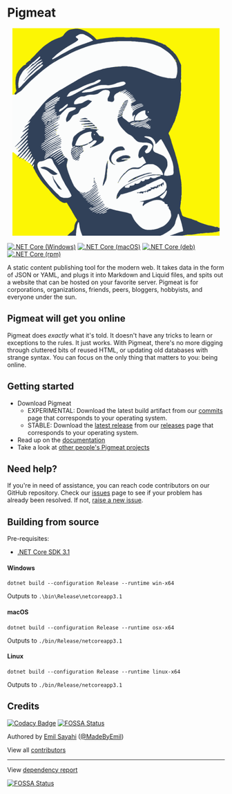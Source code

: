 # Pigmeat

<p align="center">
  <img src="https://github.com/MadeByEmil/Pigmeat/raw/master/branding/Yellow/Pigmeat Yellow Square.png" width=480 height=480 alt="Logo" title="Pigmeat Logo">
</p>

[![.NET Core (Windows)](https://github.com/MadeByEmil/Pigmeat/workflows/.NET%20Core%20(Windows)/badge.svg)](https://github.com/MadeByEmil/Pigmeat/actions?query=workflow%3A%22.NET+Core+%28Windows%29%22)
[![.NET Core (macOS)](https://github.com/MadeByEmil/Pigmeat/workflows/.NET%20Core%20(macOS)/badge.svg)](https://github.com/MadeByEmil/Pigmeat/actions?query=workflow%3A%22.NET+Core+%28macOS%29%22)
[![.NET Core (deb)](https://github.com/MadeByEmil/Pigmeat/workflows/.NET%20Core%20(deb)/badge.svg)](https://github.com/MadeByEmil/Pigmeat/actions?query=workflow%3A%22.NET+Core+%28deb%29%22)
[![.NET Core (rpm)](https://github.com/MadeByEmil/Pigmeat/workflows/.NET%20Core%20(rpm)/badge.svg)](https://github.com/MadeByEmil/Pigmeat/actions?query=workflow%3A%22.NET+Core+%28rpm%29%22)

 A static content publishing tool for the modern web. It takes data in the form of JSON or YAML, and plugs it into Markdown and Liquid files, and spits out a website that can be hosted on your favorite server. Pigmeat is for corporations, organizations, friends, peers, bloggers, hobbyists, and everyone under the sun.

## Pigmeat will get you online
 Pigmeat does *exactly* what it's told. It doesn't have any tricks to learn or exceptions to the rules. It just works.
 With Pigmeat, there's no more digging through cluttered bits of reused HTML, or updating old databases with strange syntax.
 You can focus on the only thing that matters to you: being online.

## Getting started
 * Download Pigmeat
   * EXPERIMENTAL: Download the latest build artifact from our [commits](https://github.com/MadeByEmil/Pigmeat/commits/master) page that corresponds to your operating system.
   * STABLE: Download the [latest release](https://github.com/MadeByEmil/Pigmeat/releases/latest) from our [releases](https://github.com/MadeByEmil/Pigmeat/releases) page that corresponds to your operating system.
 * Read up on the [documentation](https://github.com/MadeByEmil/Pigmeat/wiki)
 * Take a look at [other people's Pigmeat projects](https://github.com/topics/pigmeat)

## Need help?
 If you're in need of assistance, you can reach code contributors on our GitHub repository.
 Check our [issues](https://github.com/MadeByEmil/Pigmeat/issues) page to see if your problem has already been resolved. If not, [raise a new issue](https://github.com/MadeByEmil/Pigmeat/issues/new/choose).

## Building from source
  Pre-requisites:
  - [.NET Core SDK 3.1](https://dotnet.microsoft.com/download/dotnet-core/3.1)

  #### Windows
  ```
  dotnet build --configuration Release --runtime win-x64
  ```
  Outputs to ```.\bin\Release\netcoreapp3.1```

  #### macOS
  ```
  dotnet build --configuration Release --runtime osx-x64
  ```
  Outputs to ```./bin/Release/netcoreapp3.1```

  #### Linux
  ```
  dotnet build --configuration Release --runtime linux-x64
  ```
  Outputs to ```./bin/Release/netcoreapp3.1```

## Credits
[![Codacy Badge](https://api.codacy.com/project/badge/Grade/c0403d9ba4494e7c820394cf9bafa917)](https://app.codacy.com/gh/MadeByEmil/Pigmeat?utm_source=github.com&utm_medium=referral&utm_content=MadeByEmil/Pigmeat&utm_campaign=Badge_Grade_Dashboard)
[![FOSSA Status](https://app.fossa.com/api/projects/git%2Bgithub.com%2FMadeByEmil%2FWDHAN.svg?type=shield)](https://app.fossa.com/projects/git%2Bgithub.com%2FMadeByEmil%2FWDHAN?ref=badge_shield)

 Authored by [Emil Sayahi](https://emsa.cf) ([@MadeByEmil](https://github.com/MadeByEmil))

 View all [contributors](https://github.com/MadeByEmil/Pigmeat/graphs/contributors)

---
View [dependency report](https://app.fossa.com/reports/b354b82b-6298-410d-b545-00e232df857a)

[![FOSSA Status](https://app.fossa.com/api/projects/git%2Bgithub.com%2FMadeByEmil%2FWDHAN.svg?type=large)](https://app.fossa.com/projects/git%2Bgithub.com%2FMadeByEmil%2FWDHAN?ref=badge_large)
